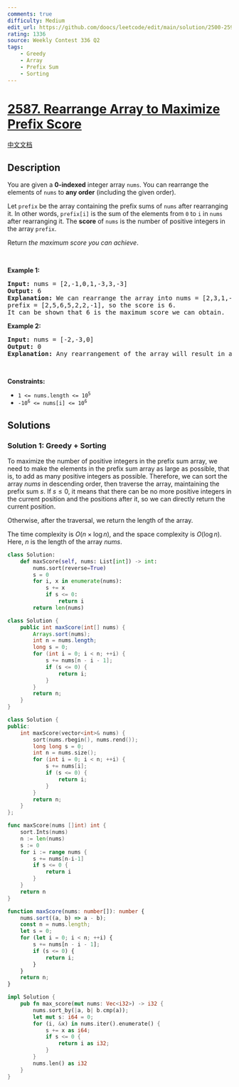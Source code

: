 ```yaml
---
comments: true
difficulty: Medium
edit_url: https://github.com/doocs/leetcode/edit/main/solution/2500-2599/2587.Rearrange%20Array%20to%20Maximize%20Prefix%20Score/README_EN.md
rating: 1336
source: Weekly Contest 336 Q2
tags:
    - Greedy
    - Array
    - Prefix Sum
    - Sorting
---
```


<!-- problem:start -->

# [2587. Rearrange Array to Maximize Prefix Score](https://leetcode.com/problems/rearrange-array-to-maximize-prefix-score)

[中文文档](/solution/2500-2599/2587.Rearrange%20Array%20to%20Maximize%20Prefix%20Score/README.md)

## Description

<!-- description:start -->

<p>You are given a <strong>0-indexed</strong> integer array <code>nums</code>. You can rearrange the elements of <code>nums</code> to <strong>any order</strong> (including the given order).</p>

<p>Let <code>prefix</code> be the array containing the prefix sums of <code>nums</code> after rearranging it. In other words, <code>prefix[i]</code> is the sum of the elements from <code>0</code> to <code>i</code> in <code>nums</code> after rearranging it. The <strong>score</strong> of <code>nums</code> is the number of positive integers in the array <code>prefix</code>.</p>

<p>Return <em>the maximum score you can achieve</em>.</p>

<p>&nbsp;</p>
<p><strong class="example">Example 1:</strong></p>

<pre>
<strong>Input:</strong> nums = [2,-1,0,1,-3,3,-3]
<strong>Output:</strong> 6
<strong>Explanation:</strong> We can rearrange the array into nums = [2,3,1,-1,-3,0,-3].
prefix = [2,5,6,5,2,2,-1], so the score is 6.
It can be shown that 6 is the maximum score we can obtain.
</pre>

<p><strong class="example">Example 2:</strong></p>

<pre>
<strong>Input:</strong> nums = [-2,-3,0]
<strong>Output:</strong> 0
<strong>Explanation:</strong> Any rearrangement of the array will result in a score of 0.
</pre>

<p>&nbsp;</p>
<p><strong>Constraints:</strong></p>

<ul>
	<li><code>1 &lt;= nums.length &lt;= 10<sup>5</sup></code></li>
	<li><code>-10<sup>6</sup> &lt;= nums[i] &lt;= 10<sup>6</sup></code></li>
</ul>

<!-- description:end -->

## Solutions

<!-- solution:start -->

### Solution 1: Greedy + Sorting

To maximize the number of positive integers in the prefix sum array, we need to make the elements in the prefix sum array as large as possible, that is, to add as many positive integers as possible. Therefore, we can sort the array $nums$ in descending order, then traverse the array, maintaining the prefix sum $s$. If $s \leq 0$, it means that there can be no more positive integers in the current position and the positions after it, so we can directly return the current position.

Otherwise, after the traversal, we return the length of the array.

The time complexity is $O(n \times \log n)$, and the space complexity is $O(\log n)$. Here, $n$ is the length of the array $nums$.

<!-- tabs:start -->

```python
class Solution:
    def maxScore(self, nums: List[int]) -> int:
        nums.sort(reverse=True)
        s = 0
        for i, x in enumerate(nums):
            s += x
            if s <= 0:
                return i
        return len(nums)
```

```java
class Solution {
    public int maxScore(int[] nums) {
        Arrays.sort(nums);
        int n = nums.length;
        long s = 0;
        for (int i = 0; i < n; ++i) {
            s += nums[n - i - 1];
            if (s <= 0) {
                return i;
            }
        }
        return n;
    }
}
```

```cpp
class Solution {
public:
    int maxScore(vector<int>& nums) {
        sort(nums.rbegin(), nums.rend());
        long long s = 0;
        int n = nums.size();
        for (int i = 0; i < n; ++i) {
            s += nums[i];
            if (s <= 0) {
                return i;
            }
        }
        return n;
    }
};
```

```go
func maxScore(nums []int) int {
	sort.Ints(nums)
	n := len(nums)
	s := 0
	for i := range nums {
		s += nums[n-i-1]
		if s <= 0 {
			return i
		}
	}
	return n
}
```

```ts
function maxScore(nums: number[]): number {
    nums.sort((a, b) => a - b);
    const n = nums.length;
    let s = 0;
    for (let i = 0; i < n; ++i) {
        s += nums[n - i - 1];
        if (s <= 0) {
            return i;
        }
    }
    return n;
}
```

```rust
impl Solution {
    pub fn max_score(mut nums: Vec<i32>) -> i32 {
        nums.sort_by(|a, b| b.cmp(a));
        let mut s: i64 = 0;
        for (i, &x) in nums.iter().enumerate() {
            s += x as i64;
            if s <= 0 {
                return i as i32;
            }
        }
        nums.len() as i32
    }
}
```

<!-- tabs:end -->

<!-- solution:end -->

<!-- problem:end -->
